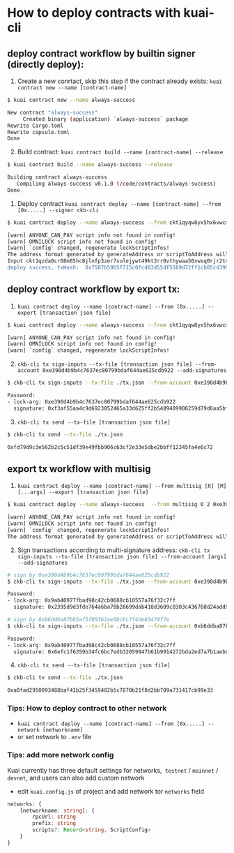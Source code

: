 # How to deploy contracts with kuai-cli

## deploy contract workflow by builtin signer (directly deploy):

1. Create a new conrtact, skip this step if the contract already exists: `kuai contract new --name [contract-name]`

```bash
$ kuai contract new --name always-success

New contract "always-success"
     Created binary (application) `always-success` package
Rewrite Cargo.toml
Rewrite capsule.toml
Done
```

2. Build contract: `kuai contract build --name [contract-name] --release`

```bash
$ kuai contract build --name always-success --release

Building contract always-success
   Compiling always-success v0.1.0 (/code/contracts/always-success)
Done
```

1. Deploy contract `kuai contract deploy --name [contract-name] --from [0x.....] --signer ckb-cli`

```bash
$ kuai contract deploy --name always-success --from ckt1qyqw8yx5hx6vwcm7eqren0d0v39wvfwdhy3q2807pp --signer ckb-cli

[warn] ANYONE_CAN_PAY script info not found in config!
[warn] OMNILOCK script info not found in config!
[warn] `config` changed, regenerate lockScriptInfos!
The address format generated by generateAddress or scriptToAddress will be deprecated, please migrate to encodeToAddress to generate the new ckb2021 full format address as soon as possible
Input ckt1qzda0cr08m85hc8jlnfp3zer7xulejywt49kt2rr0vthywaa50xwsq0rjr2tndx8vdlvspuehkhkgjhxyhxmjgsqw8hsk's password for sign messge by ckb-cli:
deploy success, txHash:  0x7507b59b5f715c0fcd83d55df5569d72ff1cb05cd399afe1f366e03918827a58
```

## deploy contract workflow by export tx:

1. `kuai contract deploy --name [contract-name] --from [0x.....] --export [transaction json file]`

```bash
$ kuai contract deploy --name always-success --from ckt1qyqw8yx5hx6vwcm7eqren0d0v39wvfwdhy3q2807pp --export ./tx.json

[warn] ANYONE_CAN_PAY script info not found in config!
[warn] OMNILOCK script info not found in config!
[warn] `config` changed, regenerate lockScriptInfos!
```

2. `ckb-cli tx sign-inputs --tx-file [transaction json file] --from-account 0xe390d4b9b4c7637ec80799bdaf644ae625cdb922 --add-signatures`

```bash
$ ckb-cli tx sign-inputs --tx-file ./tx.json --from-account 0xe390d4b9b4c7637ec80799bdaf644ae625cdb922 --add-signatures

Password:
- lock-arg: 0xe390d4b9b4c7637ec80799bdaf644ae625cdb922
  signature: 0xf3af55aa4c9d6923852465a33d625ff2b5489409908259d79d6aa5bf15a407f10ec32cdd9a9ebff837cdccc2850fc533cab8f08a4c701b57e75530c329f56be201
```

3. `ckb-cli tx send --tx-file [transaction json file]`

```bash
$ ckb-cli tx send --tx-file ./tx.json

0xfd79d9c3e562b2c5c51df39e49fbb906c63cf2e33e5dbe2bbff12345fa4e6c72
```

## export tx workflow with multisig

1. `kuai contract deploy --name [contract-name] --from multisig [R] [M] [...args] --export [transaction json file]`

```bash
$ kuai contract deploy --name always-success  --from multisig 0 2 0xe390d4b9b4c7637ec80799bdaf644ae625cdb922 0xb6ddba87bb5af5f053b1ae5bcbc7f4de03479f7e --export ./tx.json

[warn] ANYONE_CAN_PAY script info not found in config!
[warn] OMNILOCK script info not found in config!
[warn] `config` changed, regenerate lockScriptInfos!
The address format generated by generateAddress or scriptToAddress will be deprecated, please migrate to encodeToAddress to generate the new ckb2021 full format address as soon as possible
```

2. Sign transactions according to multi-signature address: `ckb-cli tx sign-inputs --tx-file [transaction json file] --from-account [args] --add-signatures`

```bash
# sign by 0xe390d4b9b4c7637ec80799bdaf644ae625cdb922
$ ckb-cli tx sign-inputs --tx-file ./tx.json --from-account 0xe390d4b9b4c7637ec80799bdaf644ae625cdb922 --add-signatures

Password:
- lock-arg: 0x9ab40977fbad98c42cb0688cb10557a76f32c7ff
  signature: 0x2395d9d3fde764a6ba78b26699dab410d3609c0303c436768d24add978a64a8c4c4653051fe88124e9f2acb139179f291a40f79ebad93dac3433ad10b39415dd00
```

```bash
# sign by 0xb6ddba87bb5af5f053b1ae5bcbc7f4de03479f7e
$ ckb-cli tx sign-inputs --tx-file ./tx.json --from-account 0xb6ddba87bb5af5f053b1ae5bcbc7f4de03479f7e --add-signatures

Password:
- lock-arg: 0x9ab40977fbad98c42cb0688cb10557a76f32c7ff
  signature: 0x6efc1f6359b34fc6bc7edb32059947b61b9914272bda2ed7a7b1aeb0d7d272db7121fcab8cbe25ef8947a0ab1019dcaae3c5f83a9c0f6f486a81fe9787bc16cd01
```

4. `ckb-cli tx send --tx-file [transaction json file]`

```bash
$ ckb-cli tx send --tx-file ./tx.json

0xa0fad2950093488baf41b25f3459482b5c7870b21f8d2bb709a731417cb99e33
```

### Tips: How to deploy contract to other network

- `kuai contract deploy --name [contract-name] --from [0x.....] --network [networkname]`
- or set network to `.env` file

### Tips: add more network config

Kuai currently has three default settings for networks,` testnet` / `mainnet` / `devnet`, and users can also add custom network

- edit `kuai.config.js` of project and add network tor `networks` field

```typescript
networks: {
    [networkname: string]: {
        rpcUrl: string
        prefix: string
        scripts?: Record<string, ScriptConfig>
    }
}
```
